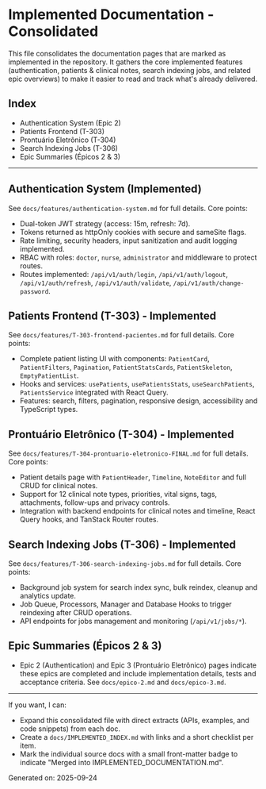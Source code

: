 # Implemented Documentation - Consolidated

This file consolidates the documentation pages that are marked as implemented in the repository. It gathers the core implemented features (authentication, patients & clinical notes, search indexing jobs, and related epic overviews) to make it easier to read and track what's already delivered.

## Index
- Authentication System (Epic 2)
- Patients Frontend (T-303)
- Prontuário Eletrônico (T-304)
- Search Indexing Jobs (T-306)
- Epic Summaries (Épicos 2 & 3)

---

## Authentication System (Implemented)

See `docs/features/authentication-system.md` for full details. Core points:

- Dual-token JWT strategy (access: 15m, refresh: 7d).
- Tokens returned as httpOnly cookies with secure and sameSite flags.
- Rate limiting, security headers, input sanitization and audit logging implemented.
- RBAC with roles: `doctor`, `nurse`, `administrator` and middleware to protect routes.
- Routes implemented: `/api/v1/auth/login`, `/api/v1/auth/logout`, `/api/v1/auth/refresh`, `/api/v1/auth/validate`, `/api/v1/auth/change-password`.

## Patients Frontend (T-303) - Implemented

See `docs/features/T-303-frontend-pacientes.md` for full details. Core points:

- Complete patient listing UI with components: `PatientCard`, `PatientFilters`, `Pagination`, `PatientStatsCards`, `PatientSkeleton`, `EmptyPatientList`.
- Hooks and services: `usePatients`, `usePatientsStats`, `useSearchPatients`, `PatientsService` integrated with React Query.
- Features: search, filters, pagination, responsive design, accessibility and TypeScript types.

## Prontuário Eletrônico (T-304) - Implemented

See `docs/features/T-304-prontuario-eletronico-FINAL.md` for full details. Core points:

- Patient details page with `PatientHeader`, `Timeline`, `NoteEditor` and full CRUD for clinical notes.
- Support for 12 clinical note types, priorities, vital signs, tags, attachments, follow-ups and privacy controls.
- Integration with backend endpoints for clinical notes and timeline, React Query hooks, and TanStack Router routes.

## Search Indexing Jobs (T-306) - Implemented

See `docs/features/T-306-search-indexing-jobs.md` for full details. Core points:

- Background job system for search index sync, bulk reindex, cleanup and analytics update.
- Job Queue, Processors, Manager and Database Hooks to trigger reindexing after CRUD operations.
- API endpoints for jobs management and monitoring (`/api/v1/jobs/*`).

## Epic Summaries (Épicos 2 & 3)

- Epic 2 (Authentication) and Epic 3 (Prontuário Eletrônico) pages indicate these epics are completed and include implementation details, tests and acceptance criteria. See `docs/epico-2.md` and `docs/epico-3.md`.

---

If you want, I can:

- Expand this consolidated file with direct extracts (APIs, examples, and code snippets) from each doc.
- Create a `docs/IMPLEMENTED_INDEX.md` with links and a short checklist per item.
- Mark the individual source docs with a small front-matter badge to indicate "Merged into IMPLEMENTED_DOCUMENTATION.md".

Generated on: 2025-09-24
